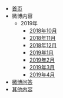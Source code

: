 * [首页](/)
* 微博内容
	* 2019年
		* [2018年10月](weibo_weibo/201810.md)
		* [2018年11月](weibo_weibo/201811.md)
		* [2018年12月](weibo_weibo/201812.md)
		* [2019年1月](weibo_weibo/201901.md)
		* [2019年2月](weibo_weibo/201902.md)
		* [2019年3月](weibo_weibo/201903.md)
		* [2019年4月](weibo_weibo/201904.md)
* [微博问答](weibo_qa/README)
* [其他内容](others/README)